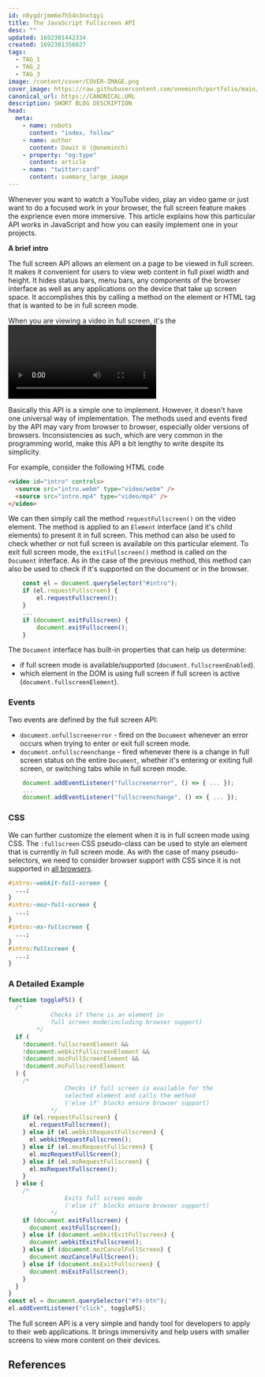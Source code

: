 ```yaml
---
id: n8ygdrjmm6e7h54n3nxtqyi
title: The JavaScript Fullscreen API
desc: ""
updated: 1692301442334
created: 1692301356027
tags:
  - TAG_1
  - TAG_2
  - TAG_3
image: /content/cover/COVER-IMAGE.png
cover_image: https://raw.githubusercontent.com/oneminch/portfolio/main/public/content/cover/FILE-SLUG.png
canonical_url: https://CANONICAL.URL
description: SHORT BLOG DESCRIPTION
head:
  meta:
    - name: robots
      content: "index, follow"
    - name: author
      content: Dawit U (@oneminch)
    - property: "og:type"
      content: article
    - name: "twitter:card"
      content: summary_large_image
---
```


Whenever you want to watch a YouTube video, play an video game or just want to do a focused work in your browser, the full screen feature makes the exprience even more immersive. This article explains how this particular API works in JavaScript and how you can easily implement one in your projects.

**A brief intro**

The full screen API allows an element on a page to be viewed in full screen. It makes it convenient for users to view web content in full pixel width and height. It hides status bars, menu bars, any components of the browser interface as well as any applications on the device that take up screen space. It accomplishes this by calling a method on the element or HTML tag that is wanted to be in full screen mode.

When you are viewing a video in full screen, it's the <video> tags that are actually in full screen mode. If you are viewing an image in full screen, you're viewing the tag that contains the image in full screen, usually the `<img>` tag.

Basically this API is a simple one to implement. However, it doesn't have one universal way of implementation. The methods used and events fired by the API may vary from browser to browser, especially older versions of browsers. Inconsistencies as such, which are very common in the programming world, make this API a bit lengthy to write despite its simplicity.

For example, consider the following HTML code

```html
<video id="intro" controls>
  <source src="intro.webm" type="video/webm" />
  <source src="intro.mp4" type="video/mp4" />
</video>
```

We can then simply call the method `requestFullscreen()` on the video element. The method is applied to an `Element` interface (and it's child elements) to present it in full screen. This method can also be used to check whether or not full screen is available on this particular element. To exit full screen mode, the `exitFullscreen()` method is called on the `Document` interface. As in the case of the previous method, this method can also be used to check if it's supported on the document or in the browser.

```javascript
    const el = document.querySelector("#intro");
    if (el.requestFullscreen) {
        el.requestFullscreen();
    }
    ...
    if (document.exitFullscreen) {
        document.exitFullscreen();
    }
```

The `Document` interface has built-in properties that can help us determine:

- if full screen mode is available/supported (`document.fullscreenEnabled`).
- which element in the DOM is using full screen if full screen is active (`document.fullscreenElement`).

### Events

Two events are defined by the full screen API:

- `document.onfullscreenerror` - fired on the `Document` whenever an error occurs when trying to enter or exit full screen mode.
- `document.onfullscreenchange` - fired whenever there is a change in full screen status on the entire `Document`, whether it's entering or exiting full screen, or switching tabs while in full screen mode.

```javascript
    document.addEventListener("fullscreenerror", () => { ... });
    ...
    document.addEventListener("fullscreenchange", () => { ... });
```

### CSS

We can further customize the element when it is in full screen mode using CSS. The `:fullscreen` CSS pseudo-class can be used to style an element that is currently in full screen mode. As with the case of many pseudo-selectors, we need to consider browser support with CSS since it is not supported in [all browsers](https://caniuse.com/#feat=mdn-css_selectors_fullscreen).

```css
#intro:-webkit-full-screen {
  ...;
}
#intro:-moz-full-screen {
  ...;
}
#intro:-ms-fullscreen {
  ...;
}
#intro:fullscreen {
  ...;
}
```

### A Detailed Example

```javascript
function toggleFS() {
  /*  
            Checks if there is an element in
            full screen mode(including browser support)
        */
  if (
    !document.fullscreenElement &&
    !document.webkitFullscreenElement &&
    !document.mozFullScreenElement &&
    !document.msFullscreenElement
  ) {
    /*  
                Checks if full screen is available for the
                selected element and calls the method
                ('else if' blocks ensure browser support)
            */
    if (el.requestFullscreen) {
      el.requestFullscreen();
    } else if (el.webkitRequestFullscreen) {
      el.webkitRequestFullscreen();
    } else if (el.mozRequestFullScreen) {
      el.mozRequestFullScreen();
    } else if (el.msRequestFullscreen) {
      el.msRequestFullscreen();
    }
  } else {
    /*
                Exits full screen mode
                ('else if' blocks ensure browser support)
            */
    if (document.exitFullscreen) {
      document.exitFullscreen();
    } else if (document.webkitExitFullscreen) {
      document.webkitExitFullscreen();
    } else if (document.mozCancelFullScreen) {
      document.mozCancelFullScreen();
    } else if (document.msExitFullscreen) {
      document.msExitFullscreen();
    }
  }
}
const el = document.querySelector("#fs-btn");
el.addEventListener("click", toggleFS);
```

The full screen API is a very simple and handy tool for developers to apply to their web applications. It brings immersivity and help users with smaller screens to view more content on their devices.

## References
